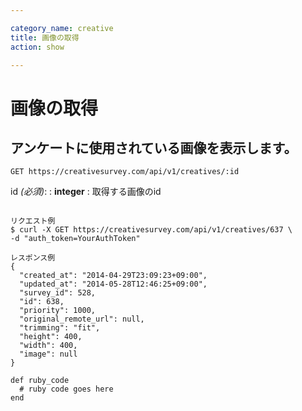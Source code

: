 ```yaml
---

category_name: creative
title: 画像の取得
action: show

---
```


# 画像の取得

## アンケートに使用されている画像を表示します。

`GET https://creativesurvey.com/api/v1/creatives/:id`

id _(必須)_:
: __integer__
: 取得する画像のid

~~~

リクエスト例
$ curl -X GET https://creativesurvey.com/api/v1/creatives/637 \
-d "auth_token=YourAuthToken"

レスポンス例
{
  "created_at": "2014-04-29T23:09:23+09:00",
  "updated_at": "2014-05-28T12:46:25+09:00",
  "survey_id": 528,
  "id": 638,
  "priority": 1000,
  "original_remote_url": null,
  "trimming": "fit",
  "height": 400,
  "width": 400,
  "image": null
}

~~~

~~~
def ruby_code
  # ruby code goes here
end
~~~

　
　
